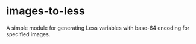 images-to-less
==============

A simple module for generating Less variables with base-64 encoding for specified images.
